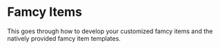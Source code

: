 # Famcy Items
This goes through how to develop your customized famcy items and the natively provided famcy item templates. 
